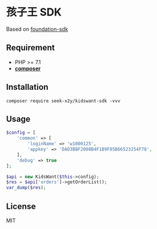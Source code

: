 # 孩子王 SDK

Based on [foundation-sdk](https://github.com/HanSon/foundation-sdk)


## Requirement
- PHP >= 7.1
- **[composer](https://getcomposer.org/)**

## Installation
```
composer require seek-x2y/kidswant-sdk -vvv
```
## Usage
```php
$config = [
    'common' => [
        'loginName' => 'w1000125',
        'appkey' => 'DAD3BBF2098B4F1B9F85B66523254F78',
    ],
    'debug' => true
];

$api = new KidsWant($this->config);
$res = $api['orders']->getOrderList();
var_dump($res);
```

## License

MIT
